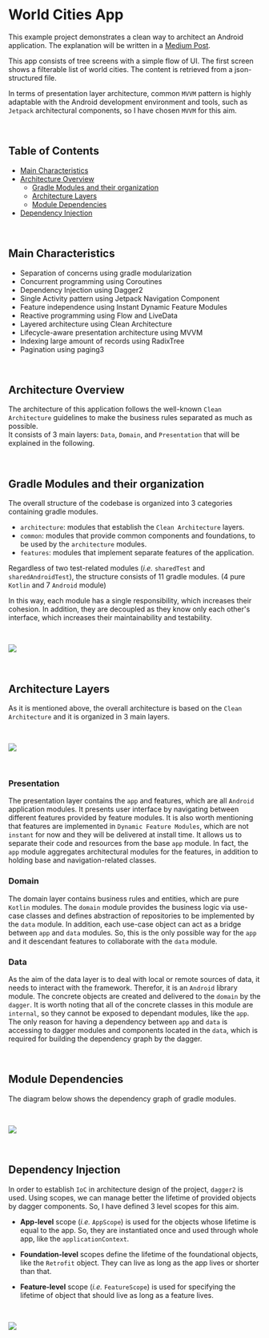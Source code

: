 # World Cities App

This example project demonstrates a clean way to architect an Android application. The explanation will be written in a
[Medium Post](https://medium.com/@aminography/android-app-architecture-in-a-clean-way-91e8b86e4b6f).

This app consists of tree screens with a simple flow of UI. The first screen shows a filterable list of world cities.
The content is retrieved from a json-structured file.

In terms of presentation layer architecture, common `MVVM` pattern is highly adaptable with the Android development environment
and tools, such as `Jetpack` architectural components, so I have chosen `MVVM` for this aim.

<br/>

Table of Contents
-----------------
- [Main Characteristics](#main-characteristics)
- [Architecture Overview](#architecture-overview)
  - [Gradle Modules and their organization](#gradle-modules-and-their-organization)
  - [Architecture Layers](#architecture-layers)
  - [Module Dependencies](#module-dependencies)
- [Dependency Injection](#dependency-injection)

<br/>

Main Characteristics
--------------------
- Separation of concerns using gradle modularization
- Concurrent programming using Coroutines
- Dependency Injection using Dagger2
- Single Activity pattern using Jetpack Navigation Component
- Feature independence using Instant Dynamic Feature Modules
- Reactive programming using Flow and LiveData
- Layered architecture using Clean Architecture
- Lifecycle-aware presentation architecture using MVVM
- Indexing large amount of records using RadixTree
- Pagination using paging3

<br/>

Architecture Overview
---------------------
The architecture of this application follows the well-known `Clean Architecture` guidelines to make the business rules separated as much as possible.  
It consists of 3 main layers: `Data`, `Domain`, and `Presentation` that will be explained in the following.

<br/>

##  Gradle Modules and their organization
The overall structure of the codebase is organized into 3 categories containing gradle modules.

- `architecture`: modules that establish the `Clean Architecture` layers.
- `common`: modules that provide common components and foundations, to be used by the `architecture` modules.
- `features`: modules that implement separate features of the application.

Regardless of two test-related modules (*i.e.* `sharedTest` and `sharedAndroidTest`), the structure consists of 11 gradle modules. (4 pure `Kotlin` and 7 `Android` module)

In this way, each module has a single responsibility, which increases their cohesion.
In addition, they are decoupled as they know only each other's interface, which increases their maintainability and testability.

<br/>

![](/static/modules.png)

<br/>

##  Architecture Layers
As it is mentioned above, the overall architecture is based on the `Clean Architecture` and it is organized in 3 main layers.

<br/>

![](/static/layers.svg)

<br/>

### Presentation
The presentation layer contains the `app` and features, which are all `Android` application modules.
It presents user interface by navigating between different features provided by feature modules.
It is also worth mentioning that features are implemented in `Dynamic Feature Modules`, which are not `instant` for now and they will be delivered at install time.
It allows us to separate their code and resources from the base `app` module.
In fact, the `app` module aggregates architectural modules for the features, in addition to holding base and navigation-related classes.

### Domain
The domain layer contains business rules and entities, which are pure `Kotlin` modules.
The `domain` module provides the business logic via use-case classes and defines abstraction of repositories to be implemented by the `data` module.
In addition, each use-case object can act as a bridge between `app` and `data` modules.
So, this is the only possible way for the `app` and it descendant features to collaborate with the `data` module.

### Data
As the aim of the data layer is to deal with local or remote sources of data, it needs to interact with the framework.
Therefor, it is an `Android` library module.
The concrete objects are created and delivered to the `domain` by the `dagger`.
It is worth noting that all of the concrete classes in this module are `internal`, so they cannot be exposed to dependant modules, like the `app`.
The only reason for having a dependency between `app` and `data` is accessing to dagger modules and components located in the `data`, which is required for building the dependency graph by the dagger.

<br/>

## Module Dependencies
The diagram below shows the dependency graph of gradle modules.

<br/>

![](/static/modules.svg)

<br/>

Dependency Injection
--------------------
In order to establish `IoC` in architecture design of the project, `dagger2` is used.
Using scopes, we can manage better the lifetime of provided objects by dagger components.
So, I have defined 3 level scopes for this aim.

- **App-level** scope (*i.e.* `AppScope`) is used for the objects whose lifetime is equal to the app.
So, they are instantiated once and used through whole app, like the `applicationContext`.

- **Foundation-level** scopes define the lifetime of the foundational objects, like the `Retrofit` object.
They can live as long as the app lives or shorter than that.

- **Feature-level** scope (*i.e.* `FeatureScope`) is used for specifying the lifetime of object that should live as long as a feature lives.

<br/>

![](/static/scopes.svg)

<br/>
